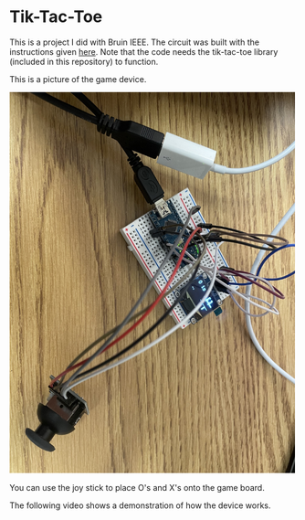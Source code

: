 # Tik-Tac-Toe
This is a project I did with Bruin IEEE. The circuit was built with the instructions given [here](https://docs.google.com/document/d/12zJmVFkFU5TZozYEekRMlBaQ7-u6MgCJe5gAbSow4Fg/edit?usp=sharing). Note that the code needs the tik-tac-toe library (included in this repository) to function.

This is a picture of the game device.
<p><img src="https://github.com/georgeluan49/tik-tac-toe/blob/main/gameBuino.jpg" width="500"></p>


You can use the joy stick to place O's and X's onto the game board.

The following video shows a demonstration of how the device works.
